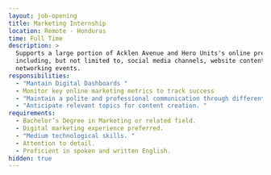 ```yaml
---
layout: job-opening
title: Marketing Internship
location: Remote - Honduras
time: Full Time
description: >
  Supports a large portion of Acklen Avenue and Hero Units's online presence
  including, but not limited to, social media channels, website content, and
  networking events.
responsibilities:
  - "Mantain Digital Dashboards "
  - Monitor key online marketing metrics to track success
  - "Maintain a polite and professional communication through different tools. "
  - "Anticipate relevant topics for content creation. "
requirements:
  - Bachelor’s Degree in Marketing or related field.
  - Digital marketing experience preferred.
  - "Medium technological skills. "
  - Attention to detail.
  - Proficient in spoken and written English.
hidden: true
---
```

